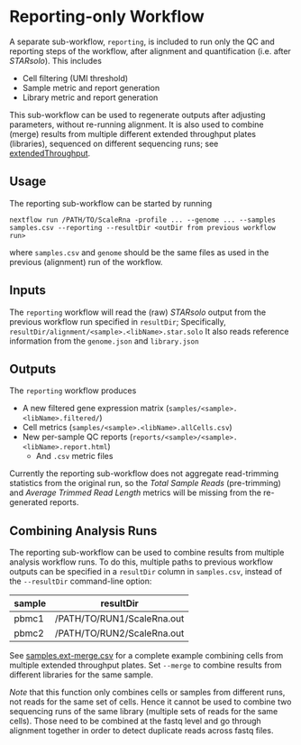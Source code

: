 # Reporting-only Workflow

A separate sub-workflow, `reporting`, is included to run only the QC and reporting steps of the workflow, after alignment and quantification (i.e. after _STARsolo_). This includes
* Cell filtering (UMI threshold)
* Sample metric and report generation
* Library metric and report generation

This sub-workflow can be used to regenerate outputs after adjusting parameters, without re-running alignment. It is also used to combine (merge) results from multiple different extended throughput plates (libraries), sequenced on different sequencing runs; see [extendedThroughput](extendedThroughput.md).

## Usage
The reporting sub-workflow can be started by running

`nextflow run /PATH/TO/ScaleRna -profile ... --genome ... --samples samples.csv --reporting --resultDir <outDir from previous workflow run>`

where `samples.csv` and `genome` should be the same files as used in the previous (alignment) run of the workflow.


## Inputs
The `reporting` workflow will read the (raw) _STARsolo_ output from the previous workflow run specified in `resultDir`; Specifically, `resultDir/alignment/<sample>.<libName>.star.solo`
It also reads reference information from the `genome.json` and `library.json`

## Outputs
The `reporting` workflow produces
* A new filtered gene expression matrix (`samples/<sample>.<libName>.filtered/`)
* Cell metrics (`samples/<sample>.<libName>.allCells.csv`)
* New per-sample QC reports (`reports/<sample>/<sample>.<libName>.report.html`)
  - And `.csv` metric files

Currently the reporting sub-workflow does not aggregate read-trimming statistics from the original run, so the _Total Sample Reads_ (pre-trimming) and _Average Trimmed Read Length_ metrics will be missing from the re-generated reports.

## Combining Analysis Runs
The reporting sub-workflow can be used to combine results from multiple analysis workflow runs. To do this, multiple paths to previous workflow outputs can be specified in a `resultDir` column in `samples.csv`, instead of the `--resultDir` command-line option:

| sample | resultDir |
|--------|----------------------------|
| pbmc1  | /PATH/TO/RUN1/ScaleRna.out |
| pbmc2  | /PATH/TO/RUN2/ScaleRna.out |

See [samples.ext-merge.csv](examples/extended-throughput/samples.ext-merge.csv) for a complete example combining cells from multiple extended throughput plates. Set `--merge` to combine results from different libraries for the same sample.

*Note* that this function only combines cells or samples from different runs, not reads for the same set of cells. Hence it cannot be used to combine two sequencing runs of the same library (multiple sets of reads for the same cells). Those need to be combined at the fastq level and go through alignment together in order to detect duplicate reads across fastq files.

